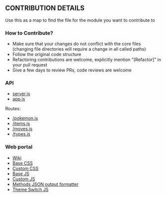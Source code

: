 ## CONTRIBUTION DETAILS
Use this as a map to find the file for the module you want to contribute to

### How to Contribute?
* Make sure that your changes do not conflict with the core files (changing file directories will require a change in all called paths)
* Follow the original code structure
* Refactoring contributions are welcome, explicitly mention "[Refactor]" in your pull request
* Give a few days to review PRs, code reviews are welcome 

### API

- [server.js](/server.js)
- [app.js](/app.js)

Routes:
- [/pokemon.js](/api/routes/pokemon.js)
- [/items.js](/api/routes/items.js)
- [/moves.js](/api/routes/moves.js)
- [/types.js](/api/routes/types.js)

### Web portal

- [Wiki](/docs/index.html)
- [Base CSS](/docs/css/style.css)
- [Custom CSS](/docs/css/custom.css)
- [Base JS](/docs/js/main.js)
- [Custom JS](/docs/js/custom.js)
- [Methods JSON output formatter](/docs/js/jsonsamples.js)
- [Theme Switch JS](/docs/js/themes.js)
